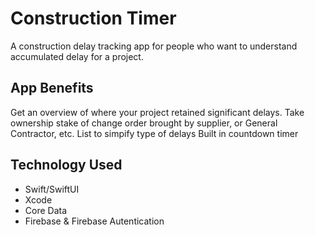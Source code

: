 
# Construction Timer 

A construction delay tracking app for people who want to understand accumulated delay for a project. 

## App Benefits
Get an overview of where your project retained significant delays.
Take ownership stake of change order brought by supplier, or General Contractor, etc.
List to simpify type of delays
Built in countdown timer

## Technology Used
- Swift/SwiftUI
- Xcode
- Core Data
- Firebase & Firebase Autentication

## 
